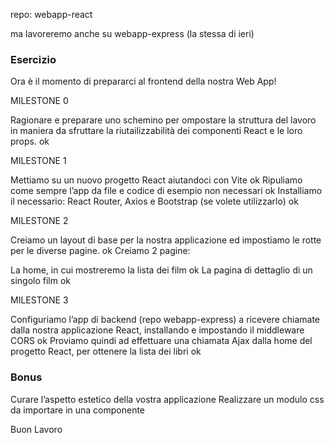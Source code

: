 repo: webapp-react

ma lavoreremo anche su webapp-express (la stessa di ieri)

### Esercizio

Ora è il momento di prepararci al frontend della nostra Web App!

MILESTONE 0

Ragionare e preparare uno schemino per ompostare la struttura del lavoro in maniera da sfruttare la riutailizzabilità dei componenti React e le loro props. ok

MILESTONE 1

Mettiamo su un nuovo progetto React aiutandoci con Vite ok
Ripuliamo come sempre l’app da file e codice di esempio non necessari ok
Installiamo il necessario: React Router, Axios e Bootstrap (se volete utilizzarlo) ok

MILESTONE 2

Creiamo un layout di base per la nostra applicazione ed impostiamo le rotte per le diverse pagine. ok
Creiamo 2 pagine:

La home, in cui mostreremo la lista dei film ok
La pagina di dettaglio di un singolo film ok

MILESTONE 3

Configuriamo l’app di backend (repo webapp-express) a ricevere chiamate dalla nostra applicazione React, installando e impostando il middleware CORS ok
Proviamo quindi ad effettuare una chiamata Ajax dalla home del progetto React, per ottenere la lista dei libri ok

### Bonus

Curare l’aspetto estetico della vostra applicazione
Realizzare un modulo css da importare in una componente

Buon Lavoro
